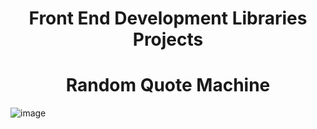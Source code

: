 <h1 align="center">
  Front End Development Libraries Projects
</h1>
<h1 align="center">
  Random Quote Machine
</h1>

![image](https://github.com/alifzwan/QuoteMachine/assets/63784108/44056fa4-12a1-4568-94ed-91d4c67e8266)
